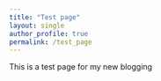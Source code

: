 ```yaml
---
title: "Test page"
layout: single
author_profile: true
permalink: /test_page
---
```


This is a test page for my new blogging